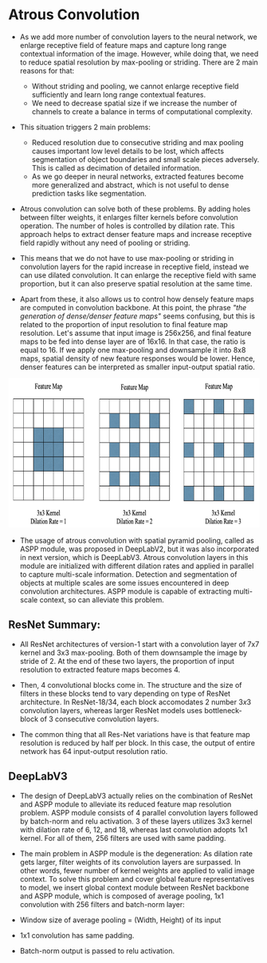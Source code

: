 # Atrous Convolution

* As we add more number of convolution layers to the neural network, we enlarge receptive field of feature maps and capture long range contextual information of the image. However, while doing that, we need to reduce spatial resolution by max-pooling or striding. 
There are 2 main reasons for that:
   - Without striding and pooling, we cannot enlarge receptive field sufficiently and learn long range contextual features.
   -  We need to decrease spatial size if we increase the number of channels to create a balance in terms of computational complexity. 

* This situation triggers 2 main problems:
  - Reduced resolution due to consecutive striding and max pooling causes important low level details to be lost, which affects
   segmentation of object boundaries and small scale pieces adversely. This is called as decimation of detailed information.
  - As we go deeper in neural networks, extracted features become more generalized and abstract, which is not useful to dense
   prediction tasks like segmentation. 

* Atrous convolution can solve both of these problems. By adding holes between filter weights, it enlarges filter kernels before 
convolution operation. The number of holes is controlled by dilation rate. This approach helps to extract denser feature maps and 
increase receptive field rapidly without any need of pooling or striding.

* This means that we do not have to use max-pooling or striding in convolution layers for the rapid increase in receptive field,
  instead we can use dilated convolution. It can enlarge the receptive field with same proportion, but it can also preserve spatial
  resolution at the same time.
  
* Apart from these, it also allows us to control how densely feature maps are computed in convolution backbone. At this point, the
  phrase *"the generation of dense/denser feature maps"* seems confusing, but this is related to the proportion of input resolution to
  final feature map resolution. Let's assume that input image is 256x256, and final feature maps to be fed into dense layer are of
  16x16. In that case, the ratio is equal to 16. If we apply one max-pooling and downsample it into 8x8 maps, spatial density of
  new feature responses would be lower. Hence, denser features can be interpreted as smaller input-output spatial ratio. 

<p align="center">
  <img src="https://github.com/GoktugGuvercin/Convolutional-Neural-Networks/blob/main/Atrous%20Convolution/images/dilated%20convolution.png" width="800" height="300" />
</p>

* The usage of atrous convolution with spatial pyramid pooling, called as ASPP module, was proposed in DeepLabV2, but it was also incorporated in next version, which is DeepLabV3. Atrous convolution layers in this module are initialized with different dilation 
rates and applied in parallel to capture multi-scale information. Detection and segmentation of objects at multiple scales are some issues encountered in deep convolution architectures. ASPP module is capable of extracting multi-scale context, so can alleviate this problem.

## ResNet Summary:

* All ResNet architectures of version-1 start with a convolution layer of 7x7 kernel and 3x3 max-pooling. Both of them downsample the image by stride of 2. At the end of these two layers, the proportion of input resolution to extracted feature maps becomes 4.
  
* Then, 4 convolutional blocks come in. The structure and the size of filters in these blocks tend to vary depending on type of ResNet architecture. In ResNet-18/34, each block accomodates $2$ number $3x3$ convolution layers, whereas larger ResNet models uses bottleneck-block of 3 consecutive convolution layers.

  
* The common thing that all Res-Net variations have is that feature map resolution is reduced by half per block. In this case, the output of entire network has 64 input-output resolution ratio. 

## DeepLabV3



* The design of DeepLabV3 actually relies on the combination of ResNet and ASPP module to alleviate its reduced feature map resolution problem. ASPP module consists of 4 parallel convolution layers followed by batch-norm and relu activation. 3 of these layers utilizes 3x3 kernel with dilation rate of 6, 12, and 18, whereas last convolution adopts 1x1 kernel. For all of them, 256 filters are used with same padding.

* The main problem in ASPP module is the degeneration: As dilation rate gets larger, filter weights of its convolution layers are surpassed. In other words, fewer number of kernel weights are applied to valid image context. To solve this problem and cover global feature representatives to model, we insert global context module between ResNet backbone and ASPP module, which is composed of average pooling, 1x1 convolution with 256 filters and batch-norm layer:

* Window size of average pooling = (Width, Height) of its input
* 1x1 convolution has same padding.
* Batch-norm output is passed to relu activation. 
